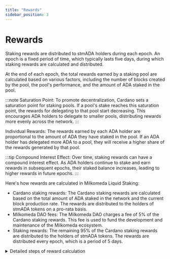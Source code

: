 ```yaml
---
title: "Rewards"
sidebar_position: 3
---
```


# Rewards

Staking rewards are distributed to stmADA holders during each epoch. An epoch is a fixed period of time, which typically lasts five days, during which staking rewards are calculated and distributed. 

At the end of each epoch, the total rewards earned by a staking pool are calculated based on various factors, including the number of blocks created by the pool, the pool's performance, and the amount of ADA staked in the pool.


:::note
Saturation Point: To promote decentralization, Cardano sets a saturation point for staking pools. If a pool's stake reaches this saturation point, the rewards for delegating to that pool start decreasing. This encourages ADA holders to delegate to smaller pools, distributing rewards more evenly across the network.
:::

Individual Rewards: The rewards earned by each ADA holder are proportional to the amount of ADA they have staked in the pool. If an ADA holder has delegated more ADA to a pool, they will receive a higher share of the rewards generated by that pool.



:::tip
Compound Interest Effect: Over time, staking rewards can have a compound interest effect. As ADA holders continue to stake and earn rewards in subsequent epochs, their staked balance increases, leading to higher rewards in future epochs.
:::



Here's how rewards are calculated in Milkomeda Liquid Staking:

- Cardano staking rewards: The Cardano staking rewards are calculated based on the total amount of ADA staked in the network and the current block production rate. The rewards are distributed to the holders of stmADA tokens on a pro-rata basis.
- Milkomeda DAO fees: The Milkomeda DAO charges a fee of 5% of the Cardano staking rewards. This fee is used to fund the development and maintenance of the Milkomeda ecosystem.
- Staking rewards: The remaining 95% of the Cardano staking rewards are distributed to the holders of stmADA tokens. The rewards are distributed every epoch, which is a period of 5 days.



<details><summary>
Detailed steps of reward calculation
</summary>
<p>

1. Calculate what the staking rewards will be ahead of the epoch boundary
1. Transfer that amount of tokens to Milkomeda ahead of time (Cardano has no tx prioritization, so sending too close to the epoch boundary may cause delays)
1. Right before the epoch boundary, stop processing wrap requests
1. Deposit the mADA in Milkomeda from (2) into the liquid staking contract
1. Unpause the wraping requests


</p>
</details>
